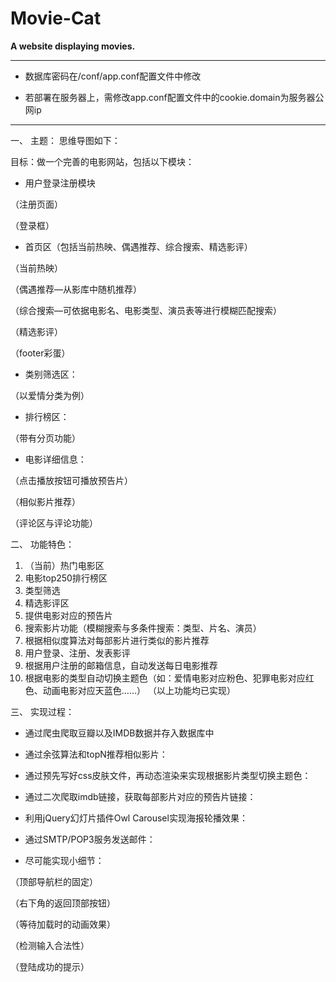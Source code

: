 # Movie-Cat
**A website displaying movies.**

----------

- 数据库密码在/conf/app.conf配置文件中修改

- 若部署在服务器上，需修改app.conf配置文件中的cookie.domain为服务器公网ip


----------

一、	主题：
思维导图如下：
 
目标：做一个完善的电影网站，包括以下模块：


- 用户登录注册模块
 
（注册页面）
 
（登录框）

- 首页区（包括当前热映、偶遇推荐、综合搜索、精选影评）
 
（当前热映）
 
（偶遇推荐—从影库中随机推荐）
 
（综合搜索—可依据电影名、电影类型、演员表等进行模糊匹配搜索）
 
（精选影评）
 
（footer彩蛋）


- 类别筛选区：
 
 
（以爱情分类为例）


- 排行榜区：
 
 
 
（带有分页功能）


- 电影详细信息：
 
（点击播放按钮可播放预告片）
 
（相似影片推荐）
 
（评论区与评论功能）



二、	功能特色：
1.	（当前）热门电影区
2.	电影top250排行榜区
3.	类型筛选
4.	精选影评区
5.	提供电影对应的预告片
6.	搜索影片功能（模糊搜索与多条件搜索：类型、片名、演员）
7.	根据相似度算法对每部影片进行类似的影片推荐
8.	用户登录、注册、发表影评
9.	根据用户注册的邮箱信息，自动发送每日电影推荐
10.	根据电影的类型自动切换主题色（如：爱情电影对应粉色、犯罪电影对应红色、动画电影对应天蓝色……）
（以上功能均已实现）

三、	实现过程：




- 通过爬虫爬取豆瓣以及IMDB数据并存入数据库中



- 通过余弦算法和topN推荐相似影片：
 


- 通过预先写好css皮肤文件，再动态渲染来实现根据影片类型切换主题色：
 
 
 
 



- 通过二次爬取imdb链接，获取每部影片对应的预告片链接：
 


- 利用jQuery幻灯片插件Owl Carousel实现海报轮播效果：
 
 



- 通过SMTP/POP3服务发送邮件：
 
 




- 尽可能实现小细节：
 
（顶部导航栏的固定）
 
（右下角的返回顶部按钮）
 
 
（等待加载时的动画效果）
 
（检测输入合法性）
 
（登陆成功的提示）


